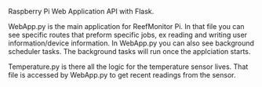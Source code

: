 Raspberry Pi Web Application API with Flask. 

WebApp.py is the main application for ReefMonitor Pi. In that file you can see specific routes that preform specific jobs, ex reading and writing user information/device information. In WebApp.py you can also see background scheduler tasks. The background tasks will run once the applciation starts. 

Temperature.py is there all the logic for the temperature sensor lives. That file is accessed by WebApp.py to get recent readings from the sensor.
